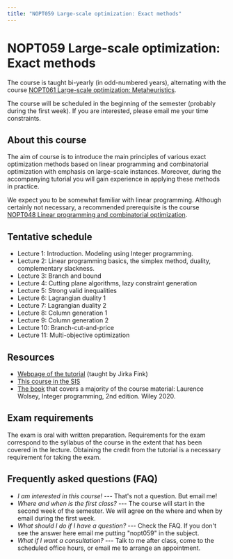 ```yaml
---
title: "NOPT059 Large-scale optimization: Exact methods"
---
```


# NOPT059 Large-scale optimization: Exact methods

The course is taught bi-yearly (in odd-numbered years), alternating with the course [NOPT061 Large-scale optimization: Metaheuristics](https://www.is.cuni.cz/studium/eng/predmety/index.php?do=predmet&kod=NOPT061).

The course will be scheduled in the beginning of the semester (probably during the first week). If you are interested, please email me your time constraints.

## About this course

The aim of course is to introduce the main principles of various exact optimization methods based on linear programming and combinatorial optimization with emphasis on large-scale instances. Moreover, during the accompanying tutorial you will gain experience in applying these methods in practice.

We expect you to be somewhat familiar with linear programming. Although certainly not necessary, a recommended prerequisite is the course [NOPT048 Linear programming and combinatorial optimization](https://is.cuni.cz/studium/eng/predmety/index.php?do=predmet&kod=NOPT048).

## Tentative schedule

* Lecture 1: Introduction. Modeling using Integer programming.
* Lecture 2: Linear programming basics, the simplex method, duality, complementary slackness.
* Lecture 3: Branch and bound
* Lecture 4: Cutting plane algorithms, lazy constraint generation
* Lecture 5: Strong valid inequalities
* Lecture 6: Lagrangian duality 1
* Lecture 7: Lagrangian duality 2
* Lecture 8: Column generation 1
* Lecture 9: Column generation 2
* Lecture 10: Branch-cut-and-price
* Lecture 11: Multi-objective optimization

## Resources

* [Webpage of the tutorial](https://ktiml.mff.cuni.cz/~fink/teaching/) (taught by Jirka Fink)
* [This course in the SIS](https://is.cuni.cz/studium/eng/predmety/index.php?do=predmet&kod=NOPT059)
* [The book](https://onlinelibrary.wiley.com/doi/10.1002/9781119606475.oth1) that covers a majority of the course material: Laurence Wolsey, Integer programming, 2nd edition. Wiley 2020.

## Exam requirements

The exam is oral with written preparation. Requirements for the exam correspond to the syllabus of the course in the extent that has been covered in the lecture. Obtaining the credit from the tutorial is a necessary requirement for taking the exam.

## Frequently asked questions (FAQ)

* _I am interested in this course!_ --- That's not a question. But email me!
* _Where and when is the first class?_ --- The course will start in the second week of the semester. We will agree on the where and when by email during the first week.
* _What should I do if I have a question?_ --- Check the FAQ. If you don't see the answer here email me putting "nopt059" in the subject.
* _What if I want a consultation?_ --- Talk to me after class, come to the scheduled office hours, or email me to arrange an appointment.

